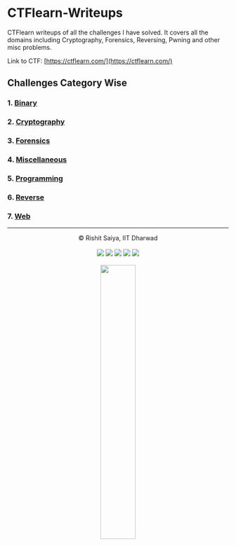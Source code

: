 # CTFlearn-Writeups

CTFlearn writeups of all the challenges I have solved. It covers all the domains including Cryptography, Forensics, Reversing, Pwning and other misc problems.

Link to CTF: [https://ctflearn.com/](https://ctflearn.com/)

## Challenges Category Wise

### 1. [Binary](https://github.com/rishitsaiya/CTFlearn-Writeups/blob/master/Binary/README.md)
### 2. [Cryptography](https://github.com/rishitsaiya/CTFlearn-Writeups/tree/master/Cryptography)
### 3. [Forensics](https://github.com/rishitsaiya/CTFlearn-Writeups/tree/master/Forensics)
### 4. [Miscellaneous](https://github.com/rishitsaiya/CTFlearn-Writeups/tree/master/Miscellaneous)
### 5. [Programming](https://github.com/rishitsaiya/CTFlearn-Writeups/tree/master/Programming)
### 6. [Reverse](https://github.com/rishitsaiya/CTFlearn-Writeups/tree/master/Reverse)
### 7. [Web](https://github.com/rishitsaiya/CTFlearn-Writeups/tree/master/Web)

---

<div align = "center">
© Rishit Saiya, IIT Dharwad <br> <br>
	<img src="https://badges.frapsoft.com/os/v2/open-source.svg?v=103"> 
	<img src="https://cdn.rawgit.com/sindresorhus/awesome/d7305f38d29fed78fa85652e3a63e154dd8e8829/media/badge.svg"> <img src="https://img.shields.io/github/stars/rishitsaiya/CTFlearn-Writeups?style=social"> <img src="https://img.shields.io/github/repo-size/rishitsaiya/CTFlearn-Writeups"> <img src="https://img.shields.io/github/license/rishitsaiya/CTFlearn-Writeups">
</div>
<br>
<div align = "center"> 
	<img src="https://i.ibb.co/GxSMj9p/Logo.png" width="40%" />
</div>
